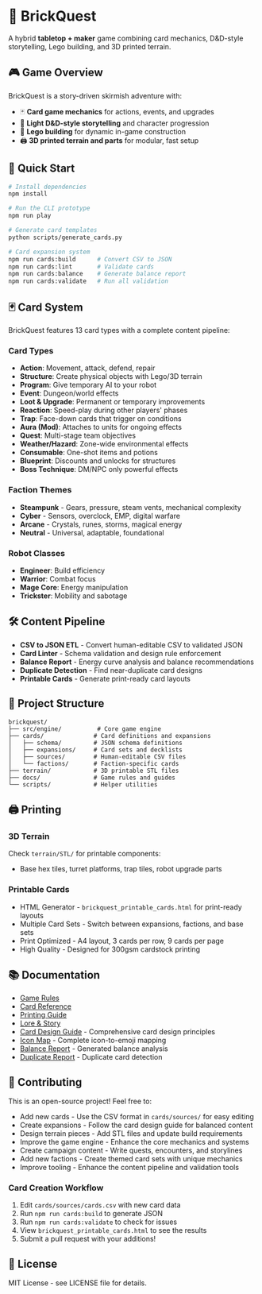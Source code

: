 # 🧱 BrickQuest

A hybrid **tabletop + maker** game combining card mechanics, D&D-style storytelling, Lego building, and 3D printed terrain.

## 🎮 Game Overview

BrickQuest is a story-driven skirmish adventure with:
- 🃏 **Card game mechanics** for actions, events, and upgrades
- 🧠 **Light D&D-style storytelling** and character progression  
- 🧱 **Lego building** for dynamic in-game construction
- 🖨️ **3D printed terrain and parts** for modular, fast setup

## 🚀 Quick Start

```bash
# Install dependencies
npm install

# Run the CLI prototype
npm run play

# Generate card templates
python scripts/generate_cards.py

# Card expansion system
npm run cards:build      # Convert CSV to JSON
npm run cards:lint       # Validate cards
npm run cards:balance    # Generate balance report
npm run cards:validate   # Run all validation
```

## 🃏 Card System

BrickQuest features 13 card types with a complete content pipeline:

### Card Types
- **Action**: Movement, attack, defend, repair
- **Structure**: Create physical objects with Lego/3D terrain
- **Program**: Give temporary AI to your robot
- **Event**: Dungeon/world effects
- **Loot & Upgrade**: Permanent or temporary improvements
- **Reaction**: Speed-play during other players' phases
- **Trap**: Face-down cards that trigger on conditions
- **Aura (Mod)**: Attaches to units for ongoing effects
- **Quest**: Multi-stage team objectives
- **Weather/Hazard**: Zone-wide environmental effects
- **Consumable**: One-shot items and potions
- **Blueprint**: Discounts and unlocks for structures
- **Boss Technique**: DM/NPC only powerful effects

### Faction Themes
- **Steampunk** - Gears, pressure, steam vents, mechanical complexity
- **Cyber** - Sensors, overclock, EMP, digital warfare  
- **Arcane** - Crystals, runes, storms, magical energy
- **Neutral** - Universal, adaptable, foundational

### Robot Classes
- **Engineer**: Build efficiency
- **Warrior**: Combat focus
- **Mage Core**: Energy manipulation
- **Trickster**: Mobility and sabotage

## 🛠️ Content Pipeline

- **CSV to JSON ETL** - Convert human-editable CSV to validated JSON
- **Card Linter** - Schema validation and design rule enforcement
- **Balance Report** - Energy curve analysis and balance recommendations
- **Duplicate Detection** - Find near-duplicate card designs
- **Printable Cards** - Generate print-ready card layouts

## 📁 Project Structure

```
brickquest/
├── src/engine/          # Core game engine
├── cards/              # Card definitions and expansions
│   ├── schema/         # JSON schema definitions
│   ├── expansions/     # Card sets and decklists
│   ├── sources/        # Human-editable CSV files
│   └── factions/       # Faction-specific cards
├── terrain/            # 3D printable STL files
├── docs/               # Game rules and guides
└── scripts/            # Helper utilities
```

## 🖨️ Printing

### 3D Terrain
Check `terrain/STL/` for printable components:
- Base hex tiles, turret platforms, trap tiles, robot upgrade parts

### Printable Cards
- HTML Generator - `brickquest_printable_cards.html` for print-ready layouts
- Multiple Card Sets - Switch between expansions, factions, and base sets
- Print Optimized - A4 layout, 3 cards per row, 9 cards per page
- High Quality - Designed for 300gsm cardstock printing

## 📚 Documentation

- [Game Rules](docs/GAME_RULES.md)
- [Card Reference](docs/CARD_REFERENCE.md)
- [Printing Guide](docs/PRINTING_GUIDE.md)
- [Lore & Story](docs/LORE.md)
- [Card Design Guide](docs/CARD_DESIGN_GUIDE.md) - Comprehensive card design principles
- [Icon Map](docs/ICON_MAP.md) - Complete icon-to-emoji mapping
- [Balance Report](docs/BALANCE.md) - Generated balance analysis
- [Duplicate Report](docs/DUPLICATES.md) - Duplicate card detection

## 🤝 Contributing

This is an open-source project! Feel free to:
- Add new cards - Use the CSV format in `cards/sources/` for easy editing
- Create expansions - Follow the card design guide for balanced content
- Design terrain pieces - Add STL files and update build requirements
- Improve the game engine - Enhance the core mechanics and systems
- Create campaign content - Write quests, encounters, and storylines
- Add new factions - Create themed card sets with unique mechanics
- Improve tooling - Enhance the content pipeline and validation tools

### Card Creation Workflow
1. Edit `cards/sources/cards.csv` with new card data
2. Run `npm run cards:build` to generate JSON
3. Run `npm run cards:validate` to check for issues
4. View `brickquest_printable_cards.html` to see the results
5. Submit a pull request with your additions!

## 📄 License

MIT License - see LICENSE file for details.